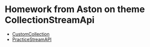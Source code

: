 # Homework from Aston on theme CollectionStreamApi

- [CustomCollection](https://github.com/vanzoneway/AstonHomeworkCollectionStreamAPI/tree/master/src/main/java/sia/customcollection)
- [PracticeStreamAPI](https://github.com/vanzoneway/AstonHomeworkCollectionStreamAPI/tree/master/src/main/java/sia/streamhomework)

